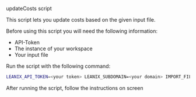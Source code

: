 updateCosts script

This script lets you update costs based on the given input file.  

Before using this script you will need the following information:
- API-Token
- The instance of your workspace
- Your input file

Run the script with the following command:  
```bash
LEANIX_API_TOKEN=<your token> LEANIX_SUBDOMAIN=<your domain> IMPORT_FILE=<your input file> python updateCosts.py
```

After running the script, follow the instructions on screen
